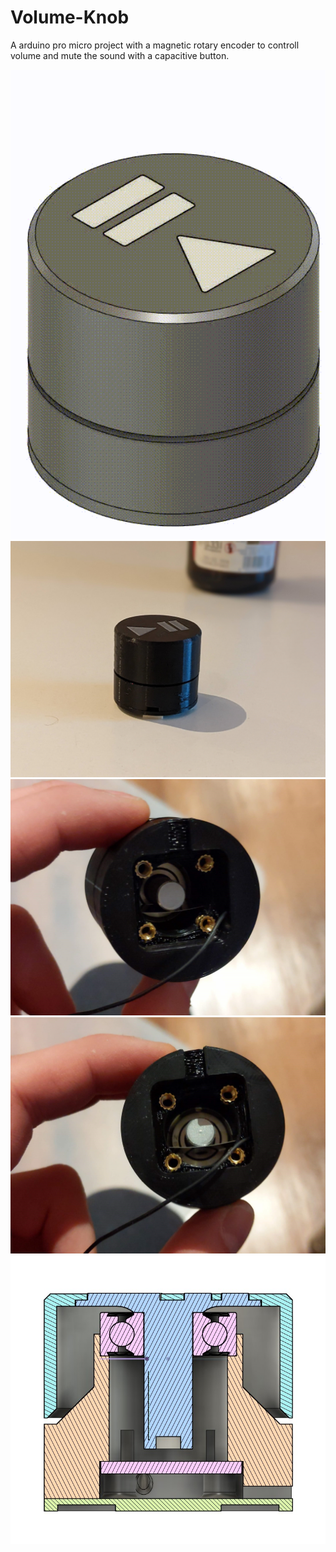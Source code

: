 # Volume-Knob
A arduino pro micro project with a magnetic rotary encoder to controll volume and mute the sound with a capacitive button.

<img src="https://github.com/18Markus1984/Volume-Knob/blob/V2-with-Magnet-Encoder-and-Capacitive-Button/images/ezgif-5-5634973534.gif" width="600"/>

<img src="https://github.com/18Markus1984/Volume-Knob/blob/V2-with-Magnet-Encoder-and-Capacitive-Button/images/PXL_20220328_190058575.PORTRAIT.jpg" width="600"/>

<img src="https://github.com/18Markus1984/Volume-Knob/blob/V2-with-Magnet-Encoder-and-Capacitive-Button/images/PXL_20220330_193113746.jpg" width="600"/>

<img src="https://github.com/18Markus1984/Volume-Knob/blob/V2-with-Magnet-Encoder-and-Capacitive-Button/images/PXL_20220330_193116165.jpg" width="600">

<img src="https://github.com/18Markus1984/Volume-Knob/blob/V2-with-Magnet-Encoder-and-Capacitive-Button/images/Screenshot%202022-03-31%20150821.jpg" width="600">

